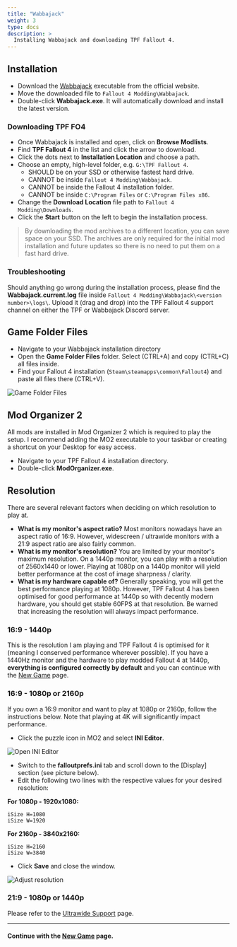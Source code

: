 ```yaml
---
title: "Wabbajack"
weight: 3
type: docs
description: >
  Installing Wabbajack and downloading TPF Fallout 4.
---
```


## Installation

- Download the [Wabbajack](https://www.wabbajack.org/#/) executable from the official website.
- Move the downloaded file to `Fallout 4 Modding\Wabbajack`.
- Double-click **Wabbajack.exe**. It will automatically download and install the latest version.

### Downloading TPF FO4

- Once Wabbajack is installed and open, click on **Browse Modlists**.
- Find **TPF Fallout 4** in the list and click the arrow to download.
- Click the dots next to **Installation Location** and choose a path.
- Choose an empty, high-level folder, e.g. `G:\TPF Fallout 4`.
  - SHOULD be on your SSD or otherwise fastest hard drive.
  - CANNOT be inside `Fallout 4 Modding\Wabbajack`.
  - CANNOT be inside the Fallout 4 installation folder.
  - CANNOT be inside `C:\Program Files` or `C:\Program Files x86`.
- Change the **Download Location** file path to `Fallout 4 Modding\Downloads`.
- Click the **Start** button on the left to begin the installation process.

> By downloading the mod archives to a different location, you can save space on your SSD. The archives are only required for the initial mod installation and future updates so there is no need to put them on a fast hard drive.

### Troubleshooting

Should anything go wrong during the installation process, please find the **Wabbajack.current.log** file inside `Fallout 4 Modding\Wabbajack\<version number>\logs\`. Upload it (drag and drop) into the TPF Fallout 4 support channel on either the TPF or Wabbajack Discord server.

## Game Folder Files

- Navigate to your Wabbajack installation directory
- Open the **Game Folder Files** folder. Select (CTRL+A) and copy (CTRL+C) all files inside.
- Find your Fallout 4 installation (`Steam\steamapps\common\Fallout4`) and paste all files there (CTRL+V).

![Game Folder Files](/Pictures/fallout/installation/game-folder-files.png)

## Mod Organizer 2

All mods are installed in Mod Organizer 2 which is required to play the setup. I recommend adding the MO2 executable to your taskbar or creating a shortcut on your Desktop for easy access. 

- Navigate to your TPF Fallout 4 installation directory.
- Double-click **ModOrganizer.exe**.

## Resolution

There are several relevant factors when deciding on which resolution to play at.

- **What is my monitor's aspect ratio?** Most monitors nowadays have an aspect ratio of 16:9. However, widescreen / ultrawide monitors with a 21:9 aspect ratio are also fairly common.
- **What is my monitor's resolution?** You are limited by your monitor's maximum resolution. On a 1440p monitor, you can play with a resolution of 2560x1440 or lower. Playing at 1080p on a 1440p monitor will yield better performance at the cost of image sharpness / clarity.
- **What is my hardware capable of?** Generally speaking, you will get the best performance playing at 1080p. However, TPF Fallout 4 has been optimised for good performance at 1440p so with decently modern hardware, you should get stable 60FPS at that resolution. Be warned that increasing the resolution will always impact performance.

### 16:9 - 1440p

This is the resolution I am playing and TPF Fallout 4 is optimised for it (meaning I conserved performance wherever possible). If you have a 1440Hz monitor and the hardware to play modded Fallout 4 at 1440p, **everything is configured correctly by default** and you can continue with the [New Game](https://thephoenixflavour.com/fallout/installation/new-game/) page.

### 16:9 - 1080p or 2160p

If you own a 16:9 monitor and want to play at 1080p or 2160p, follow the instructions below. Note that playing at 4K will significantly impact performance.

- Click the puzzle icon in MO2 and select **INI Editor**.

![Open INI Editor](/Pictures/fallout/customisation/mo2-ini-editor.png)

- Switch to the **falloutprefs.ini** tab and scroll down to the [Display] section (see picture below).
- Edit the following two lines with the respective values for your desired resolution:

**For 1080p - 1920x1080:**

```
iSize H=1080
iSize W=1920
```

**For 2160p - 3840x2160:**

```
iSize H=2160
iSize W=3840
```

- Click **Save** and close the window.

![Adjust resolution](/Pictures/fallout/installation/change-resolution.png)

### 21:9 - 1080p or 1440p

Please refer to the [Ultrawide Support](https://thephoenixflavour.com/fallout/customisation/ultrawide/) page.

---

#### Continue with the [New Game](https://thephoenixflavour.com/fallout/installation/new-game/) page.